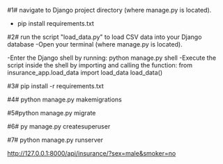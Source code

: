 #1# navigate to Django project directory (where manage.py is located).

- pip install requirements.txt


#2# run the script "load_data.py" to load CSV data into your Django database
-Open your terminal  (where manage.py is located).

-Enter the Django shell by running:
python manage.py shell
-Execute the script inside the shell by importing and calling the function:
from insurance_app.load_data import load_data
load_data()

#3# pip install -r requirements.txt

#4# python manage.py makemigrations

#5#python manage.py migrate

#6# py manage.py createsuperuser 

#7#   python manage.py runserver





http://127.0.0.1:8000/api/insurance/?sex=male&smoker=no

